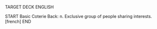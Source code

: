 TARGET DECK
ENGLISH

START
Basic
Coterie
Back: n. Exclusive group of people sharing interests. [french]
END
